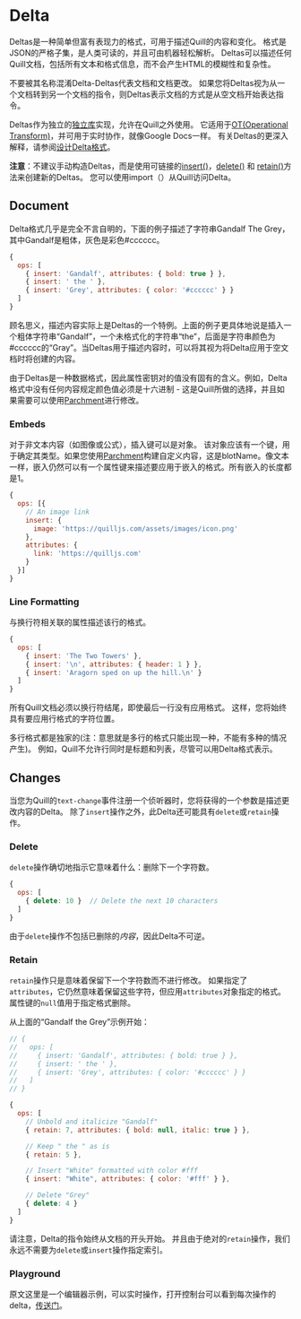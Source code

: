# Delta
Deltas是一种简单但富有表现力的格式，可用于描述Quill的内容和变化。 格式是JSON的严格子集，是人类可读的，并且可由机器轻松解析。 Deltas可以描述任何Quill文档，包括所有文本和格式信息，而不会产生HTML的模糊性和复杂性。

不要被其名称混淆Delta-Deltas代表文档和文档更改。 如果您将Deltas视为从一个文档转到另一个文档的指令，则Deltas表示文档的方式是从空文档开始表达指令。

Deltas作为独立的[独立库](https://github.com/quilljs/delta/)实现，允许在Quill之外使用。 它适用于[OT(Operational Transform)](https://en.wikipedia.org/wiki/Operational_transformation)，并可用于实时协作，就像Google Docs一样。 有关Deltas的更深入解释，请参阅[设计Delta格式](https://github.com/hzjswlgbsj/quill-document-chinese/blob/master/Guides/6.%20designing-the-delta-format.md)。

**注意**：不建议手动构造Deltas，而是使用可链接的[insert()](https://github.com/quilljs/delta#insert)，[delete()](https://github.com/quilljs/delta#delete) 和 [retain()](https://github.com/quilljs/delta#retain)方法来创建新的Deltas。 您可以使用import（）从Quill访问Delta。

## Document
Delta格式几乎是完全不言自明的，下面的例子描述了字符串Gandalf The Grey，其中Gandalf是粗体，灰色是彩色#cccccc。

```javascript
{
  ops: [
    { insert: 'Gandalf', attributes: { bold: true } },
    { insert: ' the ' },
    { insert: 'Grey', attributes: { color: '#cccccc' } }
  ]
}
```

顾名思义，描述内容实际上是Deltas的一个特例。上面的例子更具体地说是插入一个粗体字符串“Gandalf”，一个未格式化的字符串“the”，后面是字符串颜色为#cccccc的“Gray”。当Deltas用于描述内容时，可以将其视为将Delta应用于空文档时将创建的内容。

由于Deltas是一种数据格式，因此属性密钥对的值没有固有的含义。例如，Delta格式中没有任何内容规定颜色值必须是十六进制 - 这是Quill所做的选择，并且如果需要可以使用[Parchment](https://github.com/quilljs/parchment/)进行修改。

### Embeds
对于非文本内容（如图像或公式），插入键可以是对象。 该对象应该有一个键，用于确定其类型。如果您使用[Parchment](https://github.com/quilljs/parchment/)构建自定义内容，这是blotName。像文本一样，嵌入仍然可以有一个属性键来描述要应用于嵌入的格式。所有嵌入的长度都是1。

```javascript
{
  ops: [{
    // An image link
    insert: {
      image: 'https://quilljs.com/assets/images/icon.png'
    },
    attributes: {
      link: 'https://quilljs.com'
    }
  }]
}
```

### Line Formatting
与换行符相关联的属性描述该行的格式。
```javascript
{
  ops: [
    { insert: 'The Two Towers' },
    { insert: '\n', attributes: { header: 1 } },
    { insert: 'Aragorn sped on up the hill.\n' }
  ]
}
```

所有Quill文档必须以换行符结尾，即使最后一行没有应用格式。 这样，您将始终具有要应用行格式的字符位置。

多行格式都是独家的(注：意思就是多行的格式只能出现一种，不能有多种的情况产生)。 例如，Quill不允许行同时是标题和列表，尽管可以用Delta格式表示。

## Changes
当您为Quill的`text-change`事件注册一个侦听器时，您将获得的一个参数是描述更改内容的Delta。 除了`insert`操作之外，此Delta还可能具有`delete`或`retain`操作。

### Delete
`delete`操作确切地指示它意味着什么：删除下一个字符数。

```javascript
{
  ops: [
    { delete: 10 }  // Delete the next 10 characters
  ]
}
```

由于`delete`操作不包括已删除的*内容*，因此Delta不可逆。

### Retain
`retain`操作只是意味着保留下一个字符数而不进行修改。 如果指定了`attributes`，它仍然意味着保留这些字符，但应用`attributes`对象指定的格式。 属性键的`null`值用于指定格式删除。

从上面的“Gandalf the Grey”示例开始：

```javascript
// {
//   ops: [
//     { insert: 'Gandalf', attributes: { bold: true } },
//     { insert: ' the ' },
//     { insert: 'Grey', attributes: { color: '#cccccc' } }
//   ]
// }

{
  ops: [
    // Unbold and italicize "Gandalf"
    { retain: 7, attributes: { bold: null, italic: true } },

    // Keep " the " as is
    { retain: 5 },

    // Insert "White" formatted with color #fff
    { insert: "White", attributes: { color: '#fff' } },

    // Delete "Grey"
    { delete: 4 }
  ]
}
```

请注意，Delta的指令始终从文档的开头开始。 并且由于绝对的`retain`操作，我们永远不需要为`delete`或`insert`操作指定索引。

### Playground
原文这里是一个编辑器示例，可以实时操作，打开控制台可以看到每次操作的delta，[传送门](https://quilljs.com/docs/delta/)。